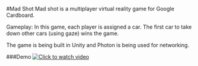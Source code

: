 #Mad Shot
Mad shot is a multiplayer virtual reality game for Google Cardboard. 

Gameplay: In this game, each player is assigned a car. The first car to take down other cars (using gaze)  wins the game.

The game is being built in Unity and Photon is being used for networking. 

###Demo 
[![Click to watch video](http://img.youtube.com/vi/MMptJiefyvg/0.jpg)](https://www.youtube.com/watch?v=MMptJiefyvg)
